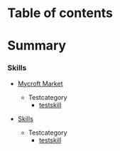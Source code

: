 # Table of contents

# Summary

### Skills

* [Mycroft Market](skills/market.md)
    * Testcategory
        - [testskill](skills/test-skill.andlo.md)

* [Skills](skills/readme.md)
    * Testcategory
        - [testskill](skills/test-skill.andlo.md)
